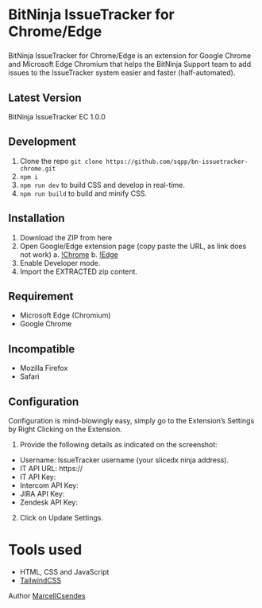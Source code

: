 BitNinja IssueTracker for Chrome/Edge
=======

### 
BitNinja IssueTracker for Chrome/Edge is an extension for Google Chrome and Microsoft Edge Chromium that helps the BitNinja Support team to add issues to the IssueTracker system easier and faster (half-automated).

## Latest Version

BitNinja IssueTracker EC 1.0.0


## Development

1. Clone the repo `git clone https://github.com/sqpp/bn-issuetracker-chrome.git` 
2. `npm i`
3. `npm run dev` to build CSS and develop in real-time.
4. `npm run build` to build and minify CSS.


## Installation
1. Download the ZIP from here
2. Open Google/Edge extension page (copy paste the URL, as link does not work)
    a. [!Chrome](chrome://extensions/)
    b. [!Edge](ege://extensions/)
3. Enable Developer mode.
4. Import the EXTRACTED zip content.

## Requirement
- Microsoft Edge (Chromium)
- Google Chrome

## Incompatible

- Mozilla Firefox
- Safari

## Configuration

Configuration is mind-blowingly easy, simply go to the Extension’s Settings by Right Clicking on the Extension.

1. Provide the following details as indicated on the screenshot:

- Username: IssueTracker username (your slicedx ninja address).
- IT API URL: https://<issuetrackerURL>
- IT API Key:   
- Intercom API Key: 
- JIRA API Key: 
- Zendesk API Key:

2. Click on Update Settings.

# Tools used #
* HTML, CSS and JavaScript
* [TailwindCSS](https://tailwindcss.com)


Author [MarcellCsendes](https://twitter.com/csendesmarcell)
